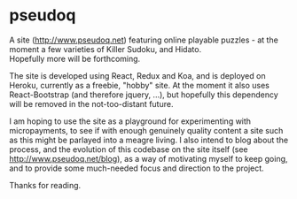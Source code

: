 # pseudoq

A site (http://www.pseudoq.net) featuring online playable puzzles - at the moment a few varieties of Killer Sudoku, and Hidato.  
Hopefully more will be forthcoming.

The site is developed using React, Redux and Koa, and is deployed on Heroku, currently as a freebie, "hobby" site. 
At the moment it also uses React-Bootstrap (and therefore jquery, ...), but hopefully this dependency will be removed in 
the not-too-distant future.

I am hoping to use the site as a playground for experimenting with micropayments, to see if with enough genuinely quality content 
a site such as this might be parlayed into a meagre living.  I also intend to blog about the process, and the evolution of this
codebase on the site itself (see http://www.pseudoq.net/blog), as a way of motivating myself to keep going, and to provide some
much-needed focus and direction to the project.

Thanks for reading.
